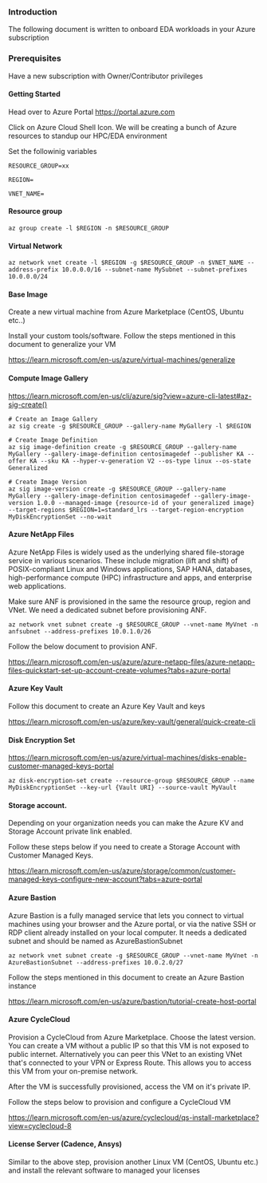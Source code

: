### Introduction
The following document is written to onboard EDA workloads in your Azure subscription

### Prerequisites
Have a new subscription with Owner/Contributor privileges



#### Getting Started
Head over to Azure Portal https://portal.azure.com

Click on Azure Cloud Shell Icon. 
We will be creating a bunch of Azure resources to standup our HPC/EDA environment

Set the followinig variables

    RESOURCE_GROUP=xx

    REGION=

    VNET_NAME=


#### Resource group
    az group create -l $REGION -n $RESOURCE_GROUP

#### Virtual Network
    az network vnet create -l $REGION -g $RESOURCE_GROUP -n $VNET_NAME --address-prefix 10.0.0.0/16 --subnet-name MySubnet --subnet-prefixes 10.0.0.0/24

#### Base Image
Create a new virtual machine from Azure Marketplace (CentOS, Ubuntu etc..) 

Install your custom tools/software. Follow the steps mentioned in this document to generalize your VM

https://learn.microsoft.com/en-us/azure/virtual-machines/generalize

#### Compute Image Gallery
https://learn.microsoft.com/en-us/cli/azure/sig?view=azure-cli-latest#az-sig-create()

    # Create an Image Gallery
    az sig create -g $RESOURCE_GROUP --gallery-name MyGallery -l $REGION

    # Create Image Definition
    az sig image-definition create -g $RESOURCE_GROUP --gallery-name MyGallery --gallery-image-definition centosimagedef --publisher KA --offer KA --sku KA --hyper-v-generation V2 --os-type linux --os-state Generalized

    # Create Image Version
    az sig image-version create -g $RESOURCE_GROUP --gallery-name MyGallery --gallery-image-definition centosimagedef --gallery-image-version 1.0.0 --managed-image {resource-id of your generalized image} --target-regions $REGION=1=standard_lrs --target-region-encryption MyDiskEncryptionSet --no-wait


#### Azure NetApp Files
Azure NetApp Files is widely used as the underlying shared file-storage service in various scenarios. These include migration (lift and shift) of POSIX-compliant Linux and Windows applications, SAP HANA, databases, high-performance compute (HPC) infrastructure and apps, and enterprise web applications. 

Make sure ANF is provisioned in the same the resource group, region and VNet. We need a dedicated subnet before provisioning ANF. 

    az network vnet subnet create -g $RESOURCE_GROUP --vnet-name MyVnet -n anfsubnet --address-prefixes 10.0.1.0/26

Follow the below document to provision ANF. 

https://learn.microsoft.com/en-us/azure/azure-netapp-files/azure-netapp-files-quickstart-set-up-account-create-volumes?tabs=azure-portal

#### Azure Key Vault
Follow this document to create an Azure Key Vault and keys

https://learn.microsoft.com/en-us/azure/key-vault/general/quick-create-cli

#### Disk Encryption Set

https://learn.microsoft.com/en-us/azure/virtual-machines/disks-enable-customer-managed-keys-portal

    az disk-encryption-set create --resource-group $RESOURCE_GROUP --name MyDiskEncryptionSet --key-url {Vault URI} --source-vault MyVault

#### Storage account. 

Depending on your organization needs you can make the Azure KV and Storage Account private link enabled.

Follow these steps below if you need to create a Storage Account with Customer Managed Keys.

https://learn.microsoft.com/en-us/azure/storage/common/customer-managed-keys-configure-new-account?tabs=azure-portal



#### Azure Bastion
Azure Bastion is a fully managed service that lets you connect to  virtual machines using your browser and the Azure portal, or via the native SSH or RDP client already installed on your local computer. It needs a dedicated subnet and should be named as AzureBastionSubnet

    az network vnet subnet create -g $RESOURCE_GROUP --vnet-name MyVnet -n AzureBastionSubnet --address-prefixes 10.0.2.0/27

Follow the steps mentioned in this document to create an Azure Bastion instance
    
https://learn.microsoft.com/en-us/azure/bastion/tutorial-create-host-portal


#### Azure CycleCloud
Provision a CycleCloud from Azure Marketplace. Choose the latest version.
You can create a VM without a public IP so that this VM is not exposed to public internet. Alternatively you can peer this VNet to an existing VNet that's connected to your VPN or Express Route. This allows you to access this VM from your on-premise network.

After the VM is successfully provisioned, access the VM on it's private IP.

Follow the steps below to provision and configure a CycleCloud VM

https://learn.microsoft.com/en-us/azure/cyclecloud/qs-install-marketplace?view=cyclecloud-8


#### License Server (Cadence, Ansys)
Similar to the above step, provision another Linux VM (CentOS, Ubuntu etc.) and install the relevant software to managed your licenses

